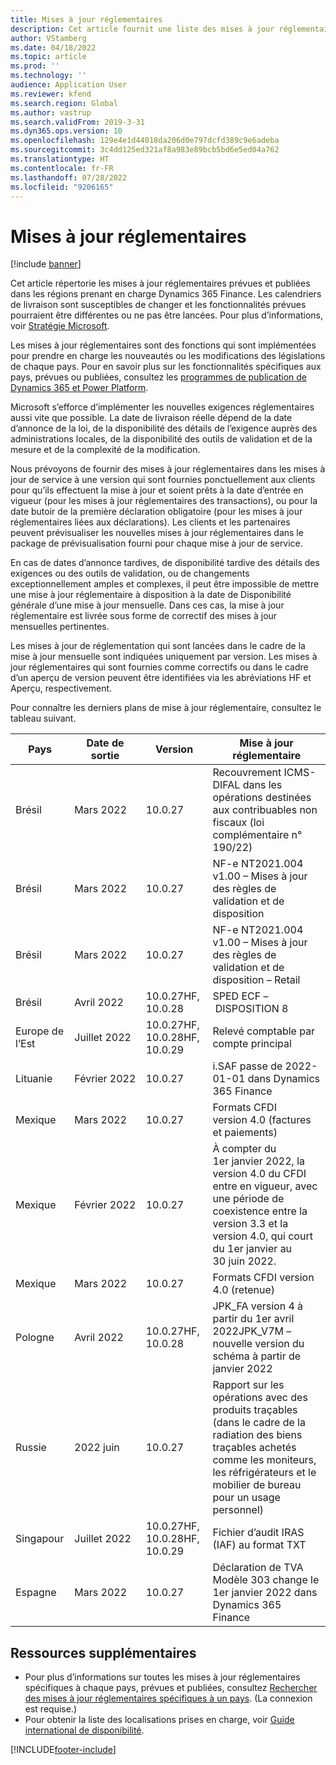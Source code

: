 ```yaml
---
title: Mises à jour réglementaires
description: Cet article fournit une liste des mises à jour réglementaires prévues et publiées pour Microsoft Dynamics 365 Finance.
author: VStamberg
ms.date: 04/18/2022
ms.topic: article
ms.prod: ''
ms.technology: ''
audience: Application User
ms.reviewer: kfend
ms.search.region: Global
ms.author: vastrup
ms.search.validFrom: 2019-3-31
ms.dyn365.ops.version: 10
ms.openlocfilehash: 129e4e1d44018da206d0e797dcfd389c9e6adeba
ms.sourcegitcommit: 3c4dd125ed321af8a983e89bcb5bd6e5ed04a762
ms.translationtype: HT
ms.contentlocale: fr-FR
ms.lasthandoff: 07/28/2022
ms.locfileid: "9206165"
---
```

# <a name="regulatory-updates"></a>Mises à jour réglementaires

[!include [banner](../includes/banner.md)]

Cet article répertorie les mises à jour réglementaires prévues et publiées dans les régions prenant en charge Dynamics 365 Finance. Les calendriers de livraison sont susceptibles de changer et les fonctionnalités prévues pourraient être différentes ou ne pas être lancées. Pour plus d’informations, voir [Stratégie Microsoft](https://go.microsoft.com/fwlink/p/?linkid=2007332). 

Les mises à jour réglementaires sont des fonctions qui sont implémentées pour prendre en charge les nouveautés ou les modifications des législations de chaque pays. Pour en savoir plus sur les fonctionnalités spécifiques aux pays, prévues ou publiées, consultez les [programmes de publication de Dynamics 365 et Power Platform](/business-applications-release-notes/index).

Microsoft s’efforce d’implémenter les nouvelles exigences réglementaires aussi vite que possible. La date de livraison réelle dépend de la date d’annonce de la loi, de la disponibilité des détails de l’exigence auprès des administrations locales, de la disponibilité des outils de validation et de la mesure et de la complexité de la modification.

Nous prévoyons de fournir des mises à jour réglementaires dans les mises à jour de service à une version qui sont fournies ponctuellement aux clients pour qu’ils effectuent la mise à jour et soient prêts à la date d’entrée en vigueur (pour les mises à jour réglementaires des transactions), ou pour la date butoir de la première déclaration obligatoire (pour les mises à jour réglementaires liées aux déclarations). Les clients et les partenaires peuvent prévisualiser les nouvelles mises à jour réglementaires dans le package de prévisualisation fourni pour chaque mise à jour de service.

En cas de dates d’annonce tardives, de disponibilité tardive des détails des exigences ou des outils de validation, ou de changements exceptionnellement amples et complexes, il peut être impossible de mettre une mise à jour réglementaire à disposition à la date de Disponibilité générale d’une mise à jour mensuelle. Dans ces cas, la mise à jour réglementaire est livrée sous forme de correctif des mises à jour mensuelles pertinentes.

Les mises à jour de réglementation qui sont lancées dans le cadre de la mise à jour mensuelle sont indiquées uniquement par version. Les mises à jour réglementaires qui sont fournies comme correctifs ou dans le cadre d’un aperçu de version peuvent être identifiées via les abréviations HF et Aperçu, respectivement. 

Pour connaître les derniers plans de mise à jour réglementaire, consultez le tableau suivant.   

|Pays|Date de sortie|Version|Mise à jour réglementaire|
|--------------------|---------------|-------|-------| 
|      Brésil         |   Mars 2022    | 10.0.27        |    Recouvrement ICMS-DIFAL dans les opérations destinées aux contribuables non fiscaux (loi complémentaire n° 190/22)  |
|      Brésil         |   Mars 2022         | 10.0.27         |    NF-e NT2021.004 v1.00 – Mises à jour des règles de validation et de disposition  |
|      Brésil         |   Mars 2022         | 10.0.27         |    NF-e NT2021.004 v1.00 – Mises à jour des règles de validation et de disposition – Retail  |
|      Brésil         |   Avril 2022         | 10.0.27HF, 10.0.28         |    SPED ECF – DISPOSITION 8  |
|      Europe de l’Est         |   Juillet 2022         | 10.0.27HF, 10.0.28HF, 10.0.29         |    Relevé comptable par compte principal  |
|      Lituanie|   Février 2022 | 10.0.27 | i.SAF passe de 2022-01-01 dans Dynamics 365 Finance  |
|      Mexique         |   Mars 2022      | 10.0.27      |   Formats CFDI version 4.0 (factures et paiements)  |
|      Mexique         |   Février 2022      | 10.0.27      |   À compter du 1er janvier 2022, la version 4.0 du CFDI entre en vigueur, avec une période de coexistence entre la version 3.3 et la version 4.0, qui court du 1er janvier au 30 juin 2022.  |
|      Mexique         |   Mars 2022      | 10.0.27      |   Formats CFDI version 4.0 (retenue)  |
|      Pologne          |   Avril 2022     | 10.0.27HF, 10.0.28     |   JPK_FA version 4 à partir du 1er avril 2022JPK_V7M – nouvelle version du schéma à partir de janvier 2022 |
|      Russie          |   2022 juin     | 10.0.27    |  Rapport sur les opérations avec des produits traçables (dans le cadre de la radiation des biens traçables achetés comme les moniteurs, les réfrigérateurs et le mobilier de bureau pour un usage personnel)|
|      Singapour      |   Juillet 2022| 10.0.27HF, 10.0.28HF, 10.0.29 | Fichier d’audit IRAS (IAF) au format TXT|
|      Espagne      |   Mars 2022| 10.0.27 | Déclaration de TVA Modèle 303 change le 1er janvier 2022 dans Dynamics 365 Finance|


## <a name="additional-resources"></a>Ressources supplémentaires
- Pour plus d’informations sur toutes les mises à jour réglementaires spécifiques à chaque pays, prévues et publiées, consultez [Rechercher des mises à jour réglementaires spécifiques à un pays](search-for-regulatory-updates.md). (La connexion est requise.)
- Pour obtenir la liste des localisations prises en charge, voir [Guide international de disponibilité](https://aka.ms/dynamics_365_international_availability_deck).



[!INCLUDE[footer-include](../../includes/footer-banner.md)]
